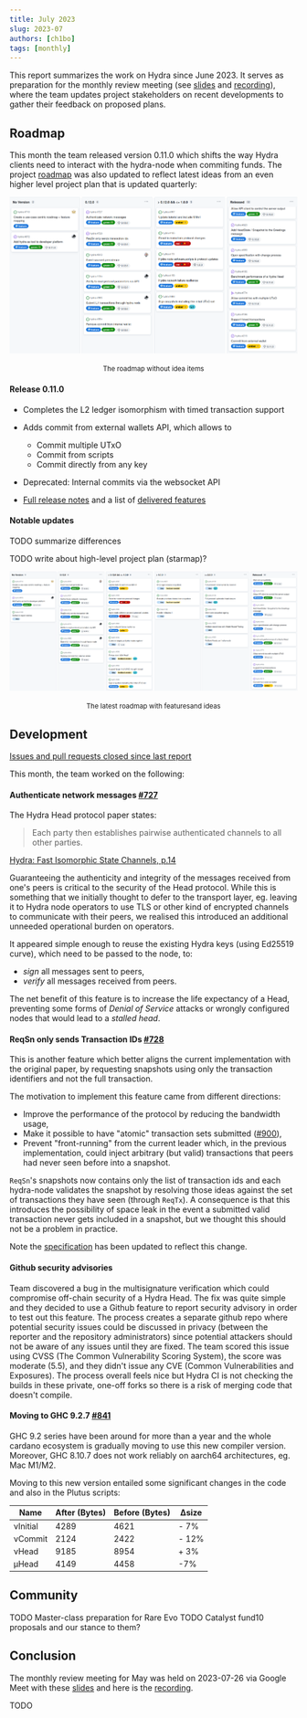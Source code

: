 ```yaml
---
title: July 2023
slug: 2023-07
authors: [ch1bo]
tags: [monthly]
---
```


This report summarizes the work on Hydra since June 2023. It serves as
preparation for the monthly review meeting (see [slides][slides] and
[recording][recording]), where the team updates project stakeholders on recent
developments to gather their feedback on proposed plans.

## Roadmap

This month the team released version 0.11.0 which shifts the way Hydra clients
need to interact with the hydra-node when commiting funds. The project
[roadmap](https://github.com/orgs/input-output-hk/projects/21) was also updated
to reflect latest ideas from an even higher level project plan that is updated
quarterly:

![The roadmap without idea items](./img/2023-07-roadmap-ex-ideas.png) <small><center>The roadmap without idea items</center></small>

#### Release 0.11.0

- Completes the L2 ledger isomorphism with timed transaction support

- Adds commit from external wallets API, which allows to

  - Commit multiple UTxO
  - Commit from scripts
  - Commit directly from any key

- Deprecated: Internal commits via the websocket API

- [Full release notes](https://github.com/input-output-hk/hydra/releases/tag/0.11.0) and a list of [delivered features](https://github.com/input-output-hk/hydra/milestone/11?closed=1)

#### Notable updates

TODO summarize differences

TODO write about high-level project plan (starmap)?

![The latest roadmap with features and ideas](./img/2023-07-roadmap.png) <small><center>The latest roadmap with featuresand ideas</center></small>

## Development

[Issues and pull requests closed since last
report](https://github.com/input-output-hk/hydra/issues?q=is%3Aclosed+sort%3Aupdated-desc+closed%3A2023-05-24..2023-06-22)

This month, the team worked on the following:

#### Authenticate network messages [#727](https://github.com/input-output-hk/hydra/issues/727)

The Hydra Head protocol paper states:

> Each party then establishes pairwise authenticated channels to all other parties.

[Hydra: Fast Isomorphic State Channels, p.14](https://eprint.iacr.org/2020/299.pdf)

Guaranteeing the authenticity and integrity of the messages received
from one's peers is critical to the security of the Head
protocol. While this is something that we initially thought to defer
to the transport layer, eg. leaving it to Hydra node operators to use
TLS or other kind of encrypted channels to communicate with their
peers, we realised this introduced an additional unneeded operational
burden on operators.

It appeared simple enough to reuse the existing Hydra keys (using
Ed25519 curve), which need to be passed to the node, to:
* _sign_ all messages sent to peers,
* _verify_ all messages received from peers.

The net benefit of this feature is to increase the life expectancy of
a Head, preventing some forms of _Denial of Service_ attacks or
wrongly configured nodes that would lead to a _stalled head_.

#### ReqSn only sends Transaction IDs [#728](https://github.com/input-output-hk/hydra/issues/728)

This is another feature which better aligns the current implementation
with the original paper, by requesting snapshots using only the
transaction identifiers and not the full transaction.

The motivation to implement this feature came from different directions:
* Improve the performance of the protocol by reducing the bandwidth
  usage,
* Make it possible to have "atomic" transaction sets submitted
  ([#900](https://github.com/input-output-hk/hydra/issues/900)),
* Prevent "front-running" from the current leader which, in the
  previous implementation, could inject arbitrary (but valid)
  transactions that peers had never seen before into a snapshot.

`ReqSn`'s snapshots now contains only the list of transaction ids and
each hydra-node validates the snapshot by resolving those ideas
against the set of transactions they have seen (through `ReqTx`). A
consequence is that this introduces the possibility of space leak in
the event a submitted valid transaction never gets included in a
snapshot, but we thought this should not be a problem in practice.

Note the
[specification](https://hydra.family/head-protocol/core-concepts/specification)
has been updated to reflect this change.

#### Github security advisories

Team discovered a bug in the multisignature verification which could compromise
off-chain security of a Hydra Head. The fix was quite simple and they decided
to use a Github feature to report security advisory in order to test out this
feature. The process creates a separate github repo where potential security
issues could be discussed in privacy (between the reporter and the repository
administrators) since potential attackers should not be aware of any issues
until they are fixed. The team scored this issue using CVSS (The Common
Vulnerability Scoring System), the score was moderate (5.5), and they didn't
issue any CVE (Common Vulnerabilities and Exposures). The process overall feels
nice but Hydra CI is not checking the builds in these private, one-off forks so
there is a risk of merging code that doesn't compile.


#### Moving to GHC 9.2.7 [#841](https://github.com/input-output-hk/hydra/pull/841)

GHC 9.2 series have been around for more than a year and the whole cardano ecosystem is gradually moving to use this new compiler version. Moreover, GHC 8.10.7 does not work reliably on aarch64 architectures, eg. Mac M1/M2.

Moving to this new version entailed some significant changes in the code and also in the Plutus scripts:

| Name     | After (Bytes) | Before (Bytes) | Δsize |
|----------|---------------|----------------|-------|
| νInitial | 4289          | 4621           | - 7%  |
| νCommit  | 2124          | 2422           | - 12% |
| νHead    | 9185          | 8954           | + 3%  |
| μHead    | 4149          | 4458           | -7%   |

## Community

TODO Master-class preparation for Rare Evo
TODO Catalyst fund10 proposals and our stance to them?

## Conclusion

The monthly review meeting for May was held on 2023-07-26 via Google Meet with
these [slides][slides] and here is the [recording][recording].

TODO

[slides]: https://docs.google.com/presentation/d/1CQYAFztRcqofN6sbowg37QuXQ-DQU4NcDmoMghS36B8
[recording]: https://TODO

